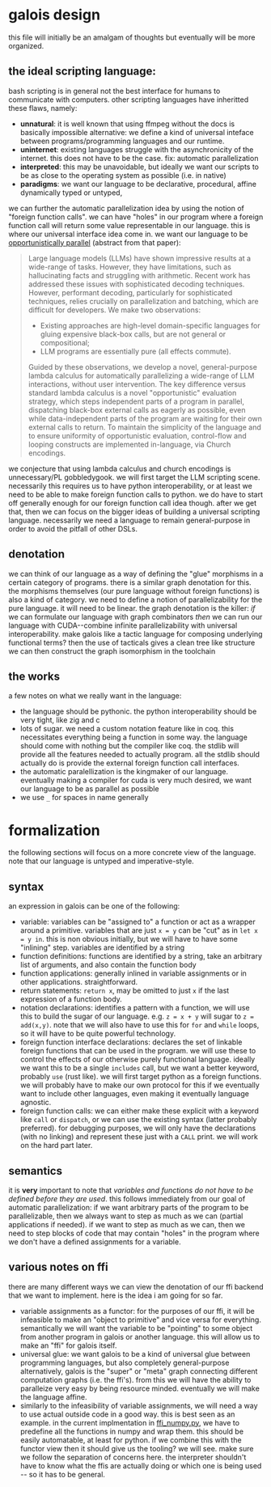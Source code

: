# galois design

this file will initially be an amalgam of thoughts but eventually will be more organized.

## the ideal scripting language:

bash scripting is in general not the best interface for humans to communicate with computers.
other scripting languages have inheritted these flaws, namely:

- **unnatural**: it is well known that using ffmpeg without the docs is basically impossible
  alternative: we define a kind of universal inteface between
  programs/programming languages and our runtime.
- **uninternet**: existing languages struggle with the asynchronicity of the internet.
  this does not have to be the case. fix: automatic parallelization
- **interpreted**: this may be unavoidable, but ideally we want our scripts to be as close to
  the operating system as possible (i.e. in native)
- **paradigms**: we want our language to be declarative, procedural, affine dynamically typed or untyped,

we can further the automatic parallelization idea by using the notion of "foreign function calls".
we can have "holes" in our program where a foreign function call will return some value representable in
our language. this is where our universal interface idea come in. we want our language to be
[opportunistically parallel](https://arxiv.org/abs/2405.11361) (abstract from that paper):

> Large language models (LLMs) have shown impressive results at a wide-range of tasks.
> However, they have limitations, such as hallucinating facts and struggling with arithmetic.
> Recent work has addressed these issues with sophisticated decoding techniques.
> However, performant decoding, particularly for sophisticated techniques, relies crucially on parallelization and batching, which are difficult for developers.
> We make two observations:
>
> - Existing approaches are high-level domain-specific languages for gluing expensive black-box calls, but are not general or compositional;
> - LLM programs are essentially pure (all effects commute).
>
> Guided by these observations, we develop a novel, general-purpose lambda calculus for automatically parallelizing a wide-range of LLM interactions, without user intervention.
> The key difference versus standard lambda calculus is a novel "opportunistic" evaluation strategy, which steps independent parts of a program in parallel, dispatching black-box external calls as eagerly as possible, even while data-independent parts of the program are waiting for their own external calls to return.
> To maintain the simplicity of the language and to ensure uniformity of opportunistic evaluation, control-flow and looping constructs are implemented in-language, via Church encodings.

we conjecture that using lambda calculus and church encodings is unnecessary/PL gobbledygook.
we will first target the LLM scripting scene. necessarily this requires us to have python interoperability, or at least we
need to be able to make foreign function calls to python. we do have to start off generally enough for our foreign function call idea though.
after we get that, then we can focus on the bigger ideas of building a universal scripting language.
necessarily we need a language to remain general-purpose in order to avoid the pitfall of other DSLs.

## denotation

we can think of our language as a way of defining the "glue" morphisms in a certain category of programs.
there is a similar graph denotation for this.
the morphisms themselves (our pure language without foreign functions) is also a kind of category.
we need to define a notion of parallelizability for the pure language. it will need to be linear.
the graph denotation is the killer: _if_ we can formulate our language with graph combinators _then_
we can run our language with CUDA--combine infinite parallelizability with universal interoperability.
make galois like a tactic language for composing underlying functional terms? then the use of tacticals gives a clean tree like structure
we can then construct the graph isomorphism in the toolchain

## the works

a few notes on what we really want in the language:

- the language should be pythonic. the python interoperability should be very tight, like zig and c
- lots of sugar. we need a custom notation feature like in coq.
  this necessitates everything being a function in some way.
  the language should come with nothing but the compiler like coq.
  the stdlib will provide all the features needed to actually program.
  all the stdlib should actually do is provide the external foreign function call interfaces.
- the automatic paralellization is the kingmaker of our language.
  eventually making a compiler for cuda is very much desired, we want our language to be
  as parallel as possible
- we use `_` for spaces in name generally

# formalization

the following sections will focus on a more concrete view of the language.
note that our language is untyped and imperative-style.

## syntax

an expression in galois can be one of the following:

- variable: variables can be "assigned to" a function or act as a wrapper around a primitive.
  variables that are just `x = y` can be "cut" as in `let x = y in`. this is non obvious initially,
  but we will have to have some "inlining" step. variables are identified by a string
- function definitions: functions are identified by a string, take an arbitrary list of arguments,
  and also contain the function body
- function applications: generally inlined in variable assignments or in other applications. straightforward.
- return statements: `return x`, may be omitted to just `x` if the last expression of a function body.
- notation declarations: identifies a pattern with a function, we will use this to build the sugar of our language.
  e.g. `z = x + y` will sugar to `z = add(x,y)`. note that we will also have to use this for `for` and `while` loops,
  so it will have to be quite powerful technology.
- foreign function interface declarations: declares the set of linkable foreign functions that can be used in the program.
  we will use these to control the effects of our otherwise purely functional language. ideally we want this to be a
  single `includes` call, but we want a better keyword, probably `use` (rust like). we will first target python as a foreign
  functions. we will probably have to make our own protocol for this if we eventually want to include other languages,
  even making it eventually language agnostic.
- foreign function calls: we can either make these explicit with a keyword like `call` or `dispatch`, or we can use the existing
  syntax (latter probably preferred). for debugging purposes, we will only have the declarations (with no linking) and represent these
  just with a `CALL` print. we will work on the hard part later.

## semantics

it is **very** important to note that _variables and functions do not have to be defined before they are used_.
this follows immediately from our goal of automatic parallelization:
if we want arbitrary parts of the program to be parallelizable, then we always want to step as much as we can
(partial applications if needed).
if we want to step as much as we can, then we need to step blocks of code that may contain "holes" in the program
where we don't have a defined assignments for a variable.

## various notes on ffi

there are many different ways we can view the denotation of our ffi backend that we want to implement.
here is the idea i am going for so far.

- variable assignments as a functor: for the purposes of our ffi, it will be infeasible to make an "object to primitive"
  and vice versa for everything. semantically we will want the variable to be "pointing" to some object from another program in
  galois or another language. this will allow us to make an "ffi" for galois itself.
- universal glue: we want galois to be a kind of universal glue between programming languages, but also completely general-purpose
  alternatively, galois is the "super" or "meta" graph connecting different computation graphs (i.e. the ffi's).
  from this we will have the ability to paralleize very easy by being resource minded. eventually we will make the language
  affine.
- similarly to the infeasibility of variable assignments, we will need a way to use actual outside code in a good way.
  this is best seen as an example. in the current implmentation in [ffi_numpy.py](../std/ffi/python/ffi_numpy.py),
  we have to predefine all the functions in numpy and wrap them. this should be easily automatable, at least for python.
  if we combine this with the functor view then it should give us the tooling? we will see.
  make sure we follow the separation of concerns here. the interpreter shouldn't have to know what the ffis are actually doing or
  which one is being used -- so it has to be general.
